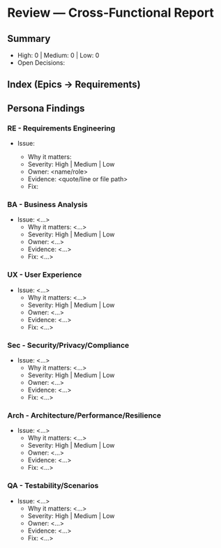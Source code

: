 # Review — Cross‑Functional Report

## Summary
- High: 0 | Medium: 0 | Low: 0
- Open Decisions: <list>

## Index (Epics → Requirements)
<!-- Filled by script: path and titles for navigation -->

## Persona Findings

### RE - Requirements Engineering
- Issue: <what is not good enough>
  - Why it matters: <impact>
  - Severity: High | Medium | Low
  - Owner: <name/role>
  - Evidence: <quote/line or file path>
  - Fix: <specific change in path>

### BA - Business Analysis
- Issue: <...>
  - Why it matters: <...>
  - Severity: High | Medium | Low
  - Owner: <...>
  - Evidence: <...>
  - Fix: <...>

### UX - User Experience
- Issue: <...>
  - Why it matters: <...>
  - Severity: High | Medium | Low
  - Owner: <...>
  - Evidence: <...>
  - Fix: <...>

### Sec - Security/Privacy/Compliance
- Issue: <...>
  - Why it matters: <...>
  - Severity: High | Medium | Low
  - Owner: <...>
  - Evidence: <...>
  - Fix: <...>

### Arch - Architecture/Performance/Resilience
- Issue: <...>
  - Why it matters: <...>
  - Severity: High | Medium | Low
  - Owner: <...>
  - Evidence: <...>
  - Fix: <...>

### QA - Testability/Scenarios
- Issue: <...>
  - Why it matters: <...>
  - Severity: High | Medium | Low
  - Owner: <...>
  - Evidence: <...>
  - Fix: <...>



